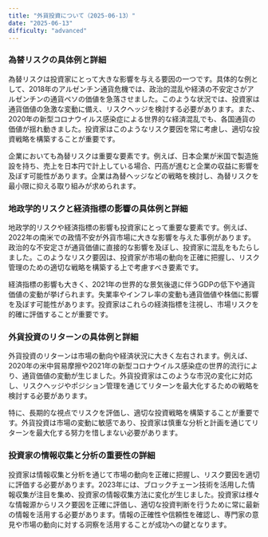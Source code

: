 ```yaml
---
title: "外貨投資について（2025-06-13）"
date: "2025-06-13"
difficulty: "advanced"
---
```


### 為替リスクの具体例と詳細

為替リスクは投資家にとって大きな影響を与える要因の一つです。具体的な例として、2018年のアルゼンチン通貨危機では、政治的混乱や経済の不安定さがアルゼンチンの通貨ペソの価値を急落させました。このような状況では、投資家は通貨価値の急激な変動に備え、リスクヘッジを検討する必要があります。また、2020年の新型コロナウイルス感染症による世界的な経済混乱でも、各国通貨の価値が揺れ動きました。投資家はこのようなリスク要因を常に考慮し、適切な投資戦略を構築することが重要です。

企業においても為替リスクは重要な要素です。例えば、日本企業が米国で製造施設を持ち、売上を日本円で計上している場合、円高が進むと企業の収益に影響を及ぼす可能性があります。企業は為替ヘッジなどの戦略を検討し、為替リスクを最小限に抑える取り組みが求められます。

### 地政学的リスクと経済指標の影響の具体例と詳細

地政学的リスクや経済指標の影響も投資家にとって重要な要素です。例えば、2022年の南米での政情不安が外貨市場に大きな影響を与えた事例があります。政治的な不安定さが通貨価値に直接的な影響を及ぼし、投資家に混乱をもたらしました。このようなリスク要因は、投資家が市場の動向を正確に把握し、リスク管理のための適切な戦略を構築する上で考慮すべき要素です。

経済指標の影響も大きく、2021年の世界的な景気後退に伴うGDPの低下や通貨価値の変動が挙げられます。失業率やインフレ率の変動も通貨価値や株価に影響を及ぼす可能性があります。投資家はこれらの経済指標を注視し、市場リスクを的確に評価することが重要です。

### 外貨投資のリターンの具体例と詳細

外貨投資のリターンは市場の動向や経済状況に大きく左右されます。例えば、2020年の米中貿易摩擦や2021年の新型コロナウイルス感染症の世界的流行により、通貨価値の変動が生じました。外貨投資家はこのような市況の変化に対応し、リスクヘッジやポジション管理を通じてリターンを最大化するための戦略を検討する必要があります。

特に、長期的な視点でリスクを評価し、適切な投資戦略を構築することが重要です。外貨投資は市場の変動に敏感であり、投資家は慎重な分析と計画を通じてリターンを最大化する努力を惜しまない必要があります。

### 投資家の情報収集と分析の重要性の詳細

投資家は情報収集と分析を通じて市場の動向を正確に把握し、リスク要因を適切に評価する必要があります。2023年には、ブロックチェーン技術を活用した情報収集が注目を集め、投資家の情報収集方法に変化が生じました。投資家は様々な情報源からリスク要因を正確に評価し、適切な投資判断を行うために常に最新の情報を活用する必要があります。情報の正確性や信頼性を確認し、専門家の意見や市場の動向に対する洞察を活用することが成功への鍵となります。
